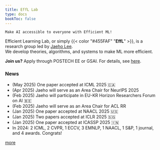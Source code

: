 ```yaml
---
title: EffL Lab
type: docs
bookToc: false
---
```


<style>
	.updown {
    	border: 10px solid white;
        width: 0.1px;
        height: 150px;
    }
</style>

`Make AI accessible to everyone with Efficient ML!`

Efficient Learning Lab, or simply {{< color "#455FAF" "**EffL**" >}}, is a research group led by [Jaeho Lee](https://jaeho-lee.github.io).  
We develop theories, algorithms, and systems to make ML more efficient.

**Join us?** Apply through POSTECH EE or GSAI. For details, see [here](/docs/how-to-join/graduate/).

### **News**
- (May 2025) One paper accepted at ICML 2025 🇨🇦
- (Apr 2025) Jaeho will serve as an Area Chair for NeurIPS 2025
- (Feb 2025) Jaeho will participate in EU-KR Horizon Researchers Forum on AI 🇧🇪
- (Feb 2025) Jaeho will serve as an Area Chair for ACL RR
- (Jan 2025) One paper accepted at NAACL 2025 🇺🇸
- (Jan 2025) Two papers accepted at ICLR 2025 🇸🇬
- (Jan 2025) One paper accepted at ICASSP 2025 🇮🇳
- In 2024: 2 ICML, 2 CVPR, 1 ECCV, 3 EMNLP, 1 NAACL, 1 S&P, 1 journal, and 4 awards. Congrats!

 [more](/olds/)
